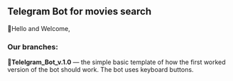 ## Telegram Bot for movies search

:wave:Hello and Welcome,


### Our branches:

:round_pushpin:**Telelgram_Bot_v.1.0** — the simple basic template of how the first worked version of the bot should work. The bot uses keyboard buttons.